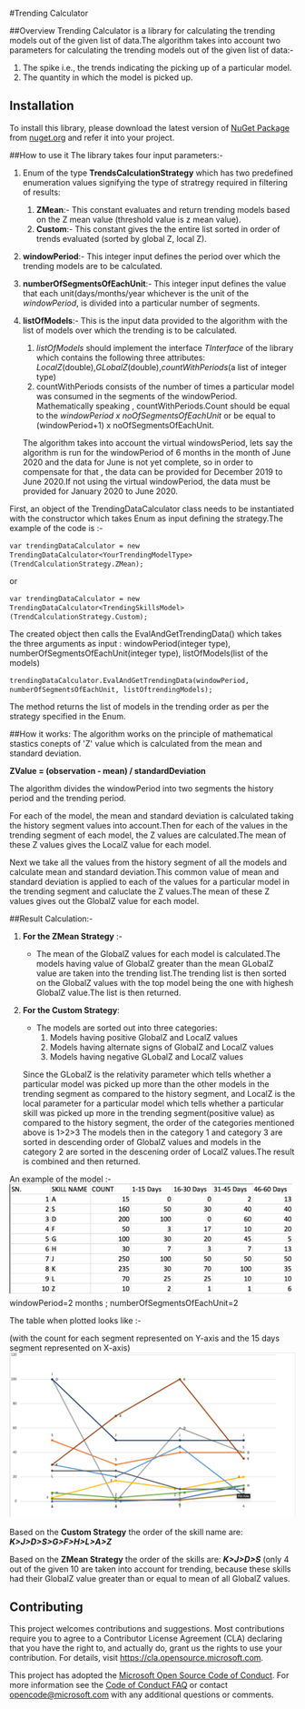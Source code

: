 #Trending Calculator

##Overview
Trending Calculator is a library for calculating the trending models out of the given list of data.The algorithm takes into account two parameters for calculating the trending models out of the given list of data:-

1. The spike i.e., the trends indicating the picking up of a particular model.
1. The quantity in which the model is picked up.

## Installation
To install this library, please download the latest version of  [NuGet Package](https://www.nuget.org/packages/<>/) from [nuget.org](https://www.nuget.org/) and refer it into your project.

##How to use it
The library takes four input parameters:-

1. Enum of the type **TrendsCalculationStrategy** which has two predefined enumeration values signifying the type of stratregy required in filtering of results:
   1. **ZMean**:- This constant evaluates and return trending models based on the Z mean value (threshold value is z mean value).
   2. **Custom**:- This constant gives the the entire list sorted in order of trends evaluated (sorted by global Z, local Z).

2. **windowPeriod**:- This integer input defines the period over which the trending models are to be calculated.

3. **numberOfSegmentsOfEachUnit**:- This integer input defines the value that each unit(days/months/year whichever is the unit of the *windowPeriod*, is divided into a particular number of segments.

4. **listOfModels<T>**:- This is the input data provided to the algorithm with the list of models over which the trending is to be calculated.
   1. *listOfModels* should implement the interface *TInterface* of the library which contains the following three attributes: *LocalZ*(double),*GLobalZ*(double),*countWithPeriods*(a list of integer type)
   2. countWithPeriods consists of the number of times a particular model was consumed in the segments of the windowPeriod. Mathematically speaking , countWithPeriods.Count should be equal to the *windowPeriod x noOfSegmentsOfEachUnit* or be equal to (windowPeriod+1) x noOfSegmentsOfEachUnit.
    
    The algorithm takes into account the virtual windowsPeriod, lets say the algorithm is run for the windowPeriod of 6 months in the month of June 2020 and the data for June is not yet complete, so in order to compensate for that , the data can be provided for December 2019 to June 2020.If not using the virtual windowPeriod, the data must be provided for January 2020 to June 2020.

First, an object of the TrendingDataCalculator class needs to be instantiated with the constructor which takes Enum as input defining the strategy.The example of the code is :-
```
var trendingDataCalculator = new TrendingDataCalculator<YourTrendingModelType>(TrendCalculationStrategy.ZMean);
```
or
```
var trendingDataCalculator = new TrendingDataCalculator<TrendingSkillsModel>(TrendCalculationStrategy.Custom);
```

The created object then calls the EvalAndGetTrendingData() which takes the three arguments as input : windowPeriod(integer type), numberOfSegmentsOfEachUnit(integer type), listOfModels(list of the models)
```
trendingDataCalculator.EvalAndGetTrendingData(windowPeriod, numberOfSegmentsOfEachUnit, listOftrendingModels);
```
The method returns the list of models in the trending order as per the strategy specified in the Enum.

##How it works:
The algorithm works on the principle of mathematical stastics conepts of 'Z' value which is calculated from the mean and standard deviation.

**ZValue = (observation - mean) / standardDeviation**

The algorithm divides the windowPeriod into two segments the history period and the trending period.

For each of the model, the mean and standard deviation is calculated taking the history segment values into account.Then for each of the values in the trending segment of each model, the Z values are calculated.The mean of these Z values gives the LocalZ value for each model.

Next we take all the values from the history segment of all the models and calculate mean and standard deviation.This common value of mean and standard deviation is applied to each of the values for a particular model in the trending segment and caluclate the Z values.The mean of these Z values gives out the GlobalZ value for each model.

##Result Calculation:-

1. **For the ZMean Strategy** :-
   * The mean of the GlobalZ values for each model is calculated.The models having value of GlobalZ greater than the mean GLobalZ value are taken into the trending list.The trending list is then sorted on the GlobalZ values with the top model being the one with highesh GlobalZ value.The list is then returned.

2. **For the Custom Strategy**:
   * The models are sorted out into three categories:
     1. Models having positive GlobalZ and LocalZ values
     2. Models having alternate signs of GlobalZ and LocalZ values
     3. Models having negative GLobalZ and LocalZ values
     
   Since the GLobalZ is the relativity parameter which tells whether a particular model was picked up more than the other models in the trending segment as compared to the history segment, and LocalZ is the local parameter for a particular model which tells whether a particular skill was picked up more in the trending segment(positive value) as compared to the history segment, the order of the categories mentioned above is 1>2>3
   The models then in the category 1 and category 3 are sorted in descending order of GlobalZ values and models in the category 2 are sorted in the descening order of LocalZ values.The result is combined and then returned.
   
An example of the model :-
      ![](DemoModel.png)
      windowPeriod=2 months ;
      numberOfSegmentsOfEachUnit=2
      
The table when plotted looks like :-

(with the count for each segment represented on Y-axis and the 15 days segment represented on X-axis)
![](ResultGraph.png)

Based on the **Custom Strategy** the order of the skill name are: ***K>J>D>S>G>F>H>L>A>Z***

Based on the **ZMean Strategy** the order of the skills are: ***K>J>D>S***
(only 4 out of the given 10 are taken into account for trending, because these skills had their GlobalZ value greater than or equal to mean of all GlobalZ values.

## Contributing

This project welcomes contributions and suggestions.  Most contributions require you to agree to a
Contributor License Agreement (CLA) declaring that you have the right to, and actually do, grant us
the rights to use your contribution. For details, visit https://cla.opensource.microsoft.com.

This project has adopted the [Microsoft Open Source Code of Conduct](https://opensource.microsoft.com/codeofconduct/).
For more information see the [Code of Conduct FAQ](https://opensource.microsoft.com/codeofconduct/faq/) or
contact [opencode@microsoft.com](mailto:opencode@microsoft.com) with any additional questions or comments.



